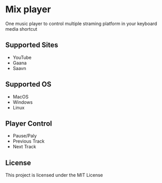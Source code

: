 # Mix player
One music player to control multiple straming platform in your keyboard media shortcut

## Supported Sites

* YouTube
* Gaana
* Saavn

## Supported OS

* MacOS
* Windows
* Linux 

## Player Control 

* Pause/Paly
* Previous Track 
* Next Track

## License

This project is licensed under the MIT License
